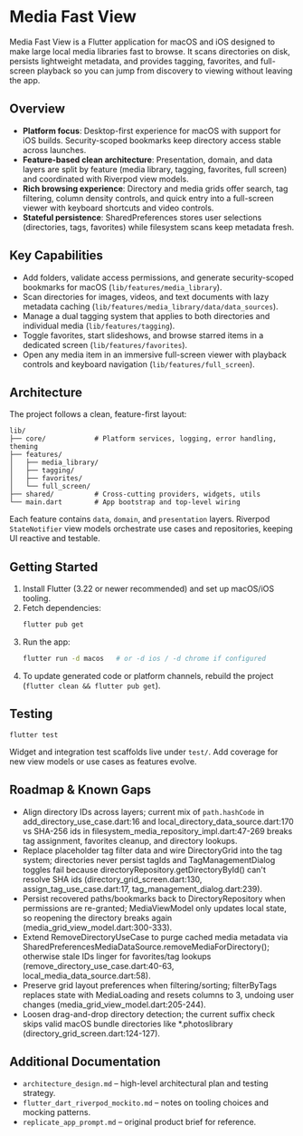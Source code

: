 # Media Fast View

Media Fast View is a Flutter application for macOS and iOS designed to make large local media libraries fast to browse. It scans directories on disk, persists lightweight metadata, and provides tagging, favorites, and full-screen playback so you can jump from discovery to viewing without leaving the app.

## Overview

- **Platform focus**: Desktop-first experience for macOS with support for iOS builds. Security-scoped bookmarks keep directory access stable across launches.
- **Feature-based clean architecture**: Presentation, domain, and data layers are split by feature (media library, tagging, favorites, full screen) and coordinated with Riverpod view models.
- **Rich browsing experience**: Directory and media grids offer search, tag filtering, column density controls, and quick entry into a full-screen viewer with keyboard shortcuts and video controls.
- **Stateful persistence**: SharedPreferences stores user selections (directories, tags, favorites) while filesystem scans keep metadata fresh.

## Key Capabilities

- Add folders, validate access permissions, and generate security-scoped bookmarks for macOS (`lib/features/media_library`).
- Scan directories for images, videos, and text documents with lazy metadata caching (`lib/features/media_library/data/data_sources`).
- Manage a dual tagging system that applies to both directories and individual media (`lib/features/tagging`).
- Toggle favorites, start slideshows, and browse starred items in a dedicated screen (`lib/features/favorites`).
- Open any media item in an immersive full-screen viewer with playback controls and keyboard navigation (`lib/features/full_screen`).

## Architecture

The project follows a clean, feature-first layout:

```
lib/
├── core/            # Platform services, logging, error handling, theming
├── features/
│   ├── media_library/
│   ├── tagging/
│   ├── favorites/
│   └── full_screen/
├── shared/          # Cross-cutting providers, widgets, utils
└── main.dart        # App bootstrap and top-level wiring
```

Each feature contains `data`, `domain`, and `presentation` layers. Riverpod `StateNotifier` view models orchestrate use cases and repositories, keeping UI reactive and testable.

## Getting Started

1. Install Flutter (3.22 or newer recommended) and set up macOS/iOS tooling.
2. Fetch dependencies:
   ```bash
   flutter pub get
   ```
3. Run the app:
   ```bash
   flutter run -d macos   # or -d ios / -d chrome if configured
   ```
4. To update generated code or platform channels, rebuild the project (`flutter clean && flutter pub get`).

## Testing

```
flutter test
```

Widget and integration test scaffolds live under `test/`. Add coverage for new view models or use cases as features evolve.

## Roadmap & Known Gaps

- Align directory IDs across layers; current mix of `path.hashCode` in add_directory_use_case.dart:16 and local_directory_data_source.dart:170 vs SHA-256 ids in filesystem_media_repository_impl.dart:47-269 breaks tag assignment, favorites cleanup, and directory lookups.
- Replace placeholder tag filter data and wire DirectoryGrid into the tag system; directories never persist tagIds and TagManagementDialog toggles fail because directoryRepository.getDirectoryById() can't resolve SHA ids (directory_grid_screen.dart:130, assign_tag_use_case.dart:17, tag_management_dialog.dart:239).
- Persist recovered paths/bookmarks back to DirectoryRepository when permissions are re-granted; MediaViewModel only updates local state, so reopening the directory breaks again (media_grid_view_model.dart:300-333).
- Extend RemoveDirectoryUseCase to purge cached media metadata via SharedPreferencesMediaDataSource.removeMediaForDirectory(); otherwise stale IDs linger for favorites/tag lookups (remove_directory_use_case.dart:40-63, local_media_data_source.dart:58).
- Preserve grid layout preferences when filtering/sorting; filterByTags replaces state with MediaLoading and resets columns to 3, undoing user changes (media_grid_view_model.dart:205-244).
- Loosen drag-and-drop directory detection; the current suffix check skips valid macOS bundle directories like *.photoslibrary (directory_grid_screen.dart:124-127).


## Additional Documentation

- `architecture_design.md` – high-level architectural plan and testing strategy.
- `flutter_dart_riverpod_mockito.md` – notes on tooling choices and mocking patterns.
- `replicate_app_prompt.md` – original product brief for reference.
